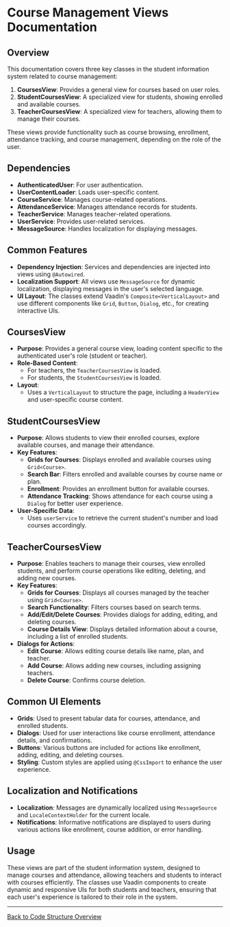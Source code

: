 # Course Management Views Documentation

## Overview

This documentation covers three key classes in the student information system related to course management:

1. **CoursesView**: Provides a general view for courses based on user roles.
2. **StudentCoursesView**: A specialized view for students, showing enrolled and available courses.
3. **TeacherCoursesView**: A specialized view for teachers, allowing them to manage their courses.

These views provide functionality such as course browsing, enrollment, attendance tracking, and course management, depending on the role of the user.

## Dependencies

- **AuthenticatedUser**: For user authentication.
- **UserContentLoader**: Loads user-specific content.
- **CourseService**: Manages course-related operations.
- **AttendanceService**: Manages attendance records for students.
- **TeacherService**: Manages teacher-related operations.
- **UserService**: Provides user-related services.
- **MessageSource**: Handles localization for displaying messages.

## Common Features

- **Dependency Injection**: Services and dependencies are injected into views using `@Autowired`.
- **Localization Support**: All views use `MessageSource` for dynamic localization, displaying messages in the user's selected language.
- **UI Layout**: The classes extend Vaadin's `Composite<VerticalLayout>` and use different components like `Grid`, `Button`, `Dialog`, etc., for creating interactive UIs.

## CoursesView

- **Purpose**: Provides a general course view, loading content specific to the authenticated user's role (student or teacher).
- **Role-Based Content**:
    - For teachers, the `TeacherCoursesView` is loaded.
    - For students, the `StudentCoursesView` is loaded.
- **Layout**:
    - Uses a `VerticalLayout` to structure the page, including a `HeaderView` and user-specific course content.

## StudentCoursesView

- **Purpose**: Allows students to view their enrolled courses, explore available courses, and manage their attendance.
- **Key Features**:
    - **Grids for Courses**: Displays enrolled and available courses using `Grid<Course>`.
    - **Search Bar**: Filters enrolled and available courses by course name or plan.
    - **Enrollment**: Provides an enrollment button for available courses.
    - **Attendance Tracking**: Shows attendance for each course using a `Dialog` for better user experience.
- **User-Specific Data**:
    - Uses `userService` to retrieve the current student's number and load courses accordingly.

## TeacherCoursesView

- **Purpose**: Enables teachers to manage their courses, view enrolled students, and perform course operations like editing, deleting, and adding new courses.
- **Key Features**:
    - **Grids for Courses**: Displays all courses managed by the teacher using `Grid<Course>`.
    - **Search Functionality**: Filters courses based on search terms.
    - **Add/Edit/Delete Courses**: Provides dialogs for adding, editing, and deleting courses.
    - **Course Details View**: Displays detailed information about a course, including a list of enrolled students.
- **Dialogs for Actions**:
    - **Edit Course**: Allows editing course details like name, plan, and teacher.
    - **Add Course**: Allows adding new courses, including assigning teachers.
    - **Delete Course**: Confirms course deletion.

## Common UI Elements

- **Grids**: Used to present tabular data for courses, attendance, and enrolled students.
- **Dialogs**: Used for user interactions like course enrollment, attendance details, and confirmations.
- **Buttons**: Various buttons are included for actions like enrollment, adding, editing, and deleting courses.
- **Styling**: Custom styles are applied using `@CssImport` to enhance the user experience.

## Localization and Notifications

- **Localization**: Messages are dynamically localized using `MessageSource` and `LocaleContextHolder` for the current locale.
- **Notifications**: Informative notifications are displayed to users during various actions like enrollment, course addition, or error handling.

## Usage

These views are part of the student information system, designed to manage courses and attendance, allowing teachers and students to interact with courses efficiently. The classes use Vaadin components to create dynamic and responsive UIs for both students and teachers, ensuring that each user's experience is tailored to their role in the system.

---

[Back to Code Structure Overview](../../../code-structure/code-structure.md)